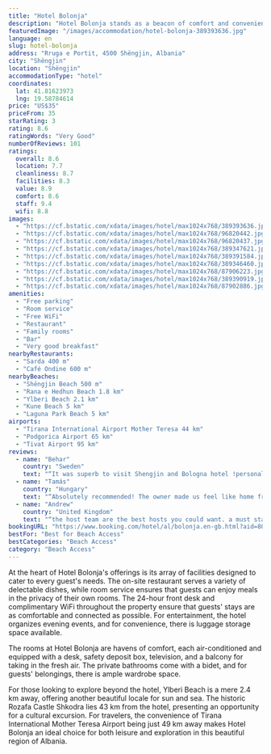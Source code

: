 ```yaml
---
title: "Hotel Bolonja"
description: "Hotel Bolonja stands as a beacon of comfort and convenience in Shëngjin, just a stone's throw away from the pristine Shëngjin Beach."
featuredImage: "/images/accommodation/hotel-bolonja-389393636.jpg"
language: en
slug: hotel-bolonja
address: "Rruga e Portit, 4500 Shëngjin, Albania"
city: "Shëngjin"
location: "Shëngjin"
accommodationType: "hotel"
coordinates:
  lat: 41.81623973
  lng: 19.58784614
price: "US$35"
priceFrom: 35
starRating: 3
rating: 8.6
ratingWords: "Very Good"
numberOfReviews: 101
ratings:
  overall: 8.6
  location: 7.7
  cleanliness: 8.7
  facilities: 8.3
  value: 8.9
  comfort: 8.6
  staff: 9.4
  wifi: 8.8
images:
  - "https://cf.bstatic.com/xdata/images/hotel/max1024x768/389393636.jpg?k=4197b4929d465fc1ca0f1a142b0dfd4cb826a346c0a7816bb14104d45f4737a9&o=&hp=1"
  - "https://cf.bstatic.com/xdata/images/hotel/max1024x768/96820442.jpg?k=74c0d918cb685a3963e3593f5c87e8cab84d59d1faac4515bd5cc0e1a5763add&o=&hp=1"
  - "https://cf.bstatic.com/xdata/images/hotel/max1024x768/96820437.jpg?k=32238123a50887e86bc1fb729eac4da5775a12ca32e16cae2d84214457734fdb&o=&hp=1"
  - "https://cf.bstatic.com/xdata/images/hotel/max1024x768/389347621.jpg?k=b46152468a05f9bd9c7d6dac8b2e8ea1f96b62ff608914d7b48d80648a8b3d44&o=&hp=1"
  - "https://cf.bstatic.com/xdata/images/hotel/max1024x768/389391584.jpg?k=731af6e2c518a8115faa7f1c1dcadbe45e7998f99800d279cf852edcaea8f777&o=&hp=1"
  - "https://cf.bstatic.com/xdata/images/hotel/max1024x768/389346460.jpg?k=588363394530a4dc19564c777489b714cad4cb685341d1ef85730451b1e96afa&o=&hp=1"
  - "https://cf.bstatic.com/xdata/images/hotel/max1024x768/87906223.jpg?k=9036bc3c09fb2e1084869c946e847c33ae6d12a103fb6a4a6b0320bf1f3830c1&o=&hp=1"
  - "https://cf.bstatic.com/xdata/images/hotel/max1024x768/389390919.jpg?k=7723f223cb11ee4448d63e5eb9dafca1f56033422a71f453926ff82a903f1f79&o=&hp=1"
  - "https://cf.bstatic.com/xdata/images/hotel/max1024x768/87902886.jpg?k=ba57e3aa5dd8bd5f1ce2d25c0d753de7d623b6c3edc053b7551347d4f138d4e8&o=&hp=1"
amenities:
  - "Free parking"
  - "Room service"
  - "Free WiFi"
  - "Restaurant"
  - "Family rooms"
  - "Bar"
  - "Very good breakfast"
nearbyRestaurants:
  - "Sarda 400 m"
  - "Café Ondine 600 m"
nearbyBeaches:
  - "Shëngjin Beach 500 m"
  - "Rana e Hedhun Beach 1.8 km"
  - "Ylberi Beach 2.1 km"
  - "Kune Beach 5 km"
  - "Laguna Park Beach 5 km"
airports:
  - "Tirana International Airport Mother Teresa 44 km"
  - "Podgorica Airport 65 km"
  - "Tivat Airport 95 km"
reviews:
  - name: "Behar"
    country: "Sweden"
    text: "“It was superb to visit Shengjin and Bologna hotel !personal a d owner was 10/10!”"
  - name: "Tamás"
    country: "Hungary"
    text: "“Absolutely recommended! The owner made us feel like home from the first moment, absolutely five-star hospitality. Delicious breakfast, there's even a bar in the hotel if You feel grab a drink or a coffee, but it is a good choice, if You would like...”"
  - name: "Andrew"
    country: "United Kingdom"
    text: "“the host team are the best hosts you could want. a must stay!!”"
bookingURL: "https://www.booking.com/hotel/al/bolonja.en-gb.html?aid=8035640"
bestFor: "Best for Beach Access"
bestCategories: "Beach Access"
category: "Beach Access"
---
```


At the heart of Hotel Bolonja's offerings is its array of facilities designed to cater to every guest's needs. The on-site restaurant serves a variety of delectable dishes, while room service ensures that guests can enjoy meals in the privacy of their own rooms. The 24-hour front desk and complimentary WiFi throughout the property ensure that guests' stays are as comfortable and connected as possible. For entertainment, the hotel organizes evening events, and for convenience, there is luggage storage space available.

The rooms at Hotel Bolonja are havens of comfort, each air-conditioned and equipped with a desk, safety deposit box, television, and a balcony for taking in the fresh air. The private bathrooms come with a bidet, and for guests' belongings, there is ample wardrobe space.

For those looking to explore beyond the hotel, Ylberi Beach is a mere 2.4 km away, offering another beautiful locale for sun and sea. The historic Rozafa Castle Shkodra lies 43 km from the hotel, presenting an opportunity for a cultural excursion. For travelers, the convenience of Tirana International Mother Teresa Airport being just 49 km away makes Hotel Bolonja an ideal choice for both leisure and exploration in this beautiful region of Albania.